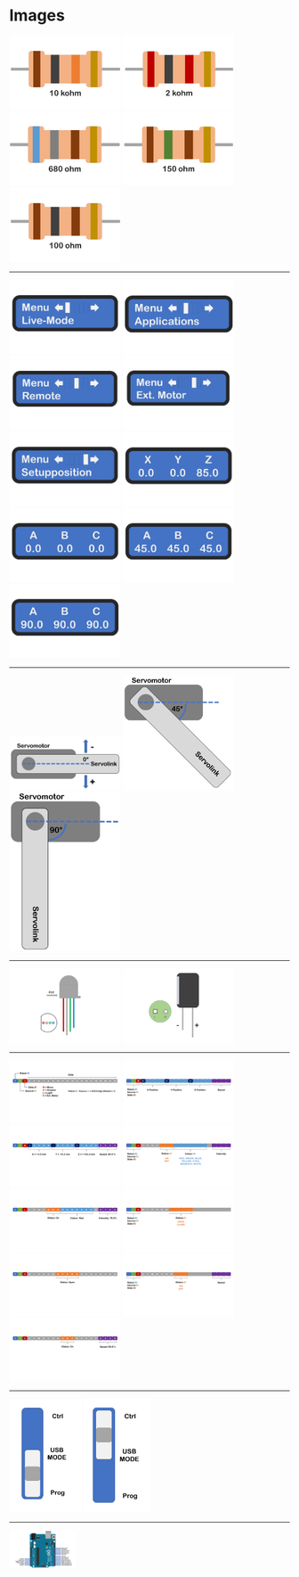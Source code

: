 # Images
[<img src="https://github.com/deltarobotone/image_database/blob/master/drawings/drawings%20(1).PNG" width="200">](https://raw.githubusercontent.com/deltarobotone/image_database/master/drawings/drawings%20(1).PNG)
[<img src="https://github.com/deltarobotone/image_database/blob/master/drawings/drawings%20(2).PNG" width="200">](https://raw.githubusercontent.com/deltarobotone/image_database/master/drawings/drawings%20(2).PNG)
[<img src="https://github.com/deltarobotone/image_database/blob/master/drawings/drawings%20(3).PNG" width="200">](https://raw.githubusercontent.com/deltarobotone/image_database/master/drawings/drawings%20(3).PNG)
[<img src="https://github.com/deltarobotone/image_database/blob/master/drawings/drawings%20(4).PNG" width="200">](https://raw.githubusercontent.com/deltarobotone/image_database/master/drawings/drawings%20(4).PNG)
[<img src="https://github.com/deltarobotone/image_database/blob/master/drawings/drawings%20(5).PNG" width="200">](https://raw.githubusercontent.com/deltarobotone/image_database/master/drawings/drawings%20(5).PNG)
***
[<img src="https://github.com/deltarobotone/image_database/blob/master/drawings/drawings%20(6).PNG" width="200">](https://raw.githubusercontent.com/deltarobotone/image_database/master/drawings/drawings%20(6).PNG)
[<img src="https://github.com/deltarobotone/image_database/blob/master/drawings/drawings%20(7).PNG" width="200">](https://raw.githubusercontent.com/deltarobotone/image_database/master/drawings/drawings%20(7).PNG)
[<img src="https://github.com/deltarobotone/image_database/blob/master/drawings/drawings%20(8).PNG" width="200">](https://raw.githubusercontent.com/deltarobotone/image_database/master/drawings/drawings%20(8).PNG)
[<img src="https://github.com/deltarobotone/image_database/blob/master/drawings/drawings%20(9).PNG" width="200">](https://raw.githubusercontent.com/deltarobotone/image_database/master/drawings/drawings%20(9).PNG)
[<img src="https://github.com/deltarobotone/image_database/blob/master/drawings/drawings%20(10).PNG" width="200">](https://raw.githubusercontent.com/deltarobotone/image_database/master/drawings/drawings%20(10).PNG)
[<img src="https://github.com/deltarobotone/image_database/blob/master/drawings/drawings%20(11).PNG" width="200">](https://raw.githubusercontent.com/deltarobotone/image_database/master/drawings/drawings%20(11).PNG)
[<img src="https://github.com/deltarobotone/image_database/blob/master/drawings/drawings%20(12).PNG" width="200">](https://raw.githubusercontent.com/deltarobotone/image_database/master/drawings/drawings%20(12).PNG)
[<img src="https://github.com/deltarobotone/image_database/blob/master/drawings/drawings%20(13).PNG" width="200">](https://raw.githubusercontent.com/deltarobotone/image_database/master/drawings/drawings%20(13).PNG)
[<img src="https://github.com/deltarobotone/image_database/blob/master/drawings/drawings%20(14).PNG" width="200">](https://raw.githubusercontent.com/deltarobotone/image_database/master/drawings/drawings%20(14).PNG)
***
[<img src="https://github.com/deltarobotone/image_database/blob/master/drawings/drawings%20(15).PNG" width="200">](https://raw.githubusercontent.com/deltarobotone/image_database/master/drawings/drawings%20(15).PNG)
[<img src="https://github.com/deltarobotone/image_database/blob/master/drawings/drawings%20(16).PNG" width="200">](https://raw.githubusercontent.com/deltarobotone/image_database/master/drawings/drawings%20(16).PNG)
[<img src="https://github.com/deltarobotone/image_database/blob/master/drawings/drawings%20(17).PNG" width="200">](https://raw.githubusercontent.com/deltarobotone/image_database/master/drawings/drawings%20(17).PNG)
***
[<img src="https://github.com/deltarobotone/image_database/blob/master/drawings/drawings%20(29).PNG" width="200">](https://raw.githubusercontent.com/deltarobotone/image_database/master/drawings/drawings%20(29).PNG)
[<img src="https://github.com/deltarobotone/image_database/blob/master/drawings/drawings%20(30).PNG" width="200">](https://raw.githubusercontent.com/deltarobotone/image_database/master/drawings/drawings%20(30).PNG)
***
[<img src="https://github.com/deltarobotone/image_database/blob/master/drawings/drawings%20(20).PNG" width="200">](https://raw.githubusercontent.com/deltarobotone/image_database/master/drawings/drawings%20(20).PNG)
[<img src="https://github.com/deltarobotone/image_database/blob/master/drawings/drawings%20(21).PNG" width="200">](https://raw.githubusercontent.com/deltarobotone/image_database/master/drawings/drawings%20(21).PNG)
[<img src="https://github.com/deltarobotone/image_database/blob/master/drawings/drawings%20(22).PNG" width="200">](https://raw.githubusercontent.com/deltarobotone/image_database/master/drawings/drawings%20(22).PNG)
[<img src="https://github.com/deltarobotone/image_database/blob/master/drawings/drawings%20(23).PNG" width="200">](https://raw.githubusercontent.com/deltarobotone/image_database/master/drawings/drawings%20(23).PNG)
[<img src="https://github.com/deltarobotone/image_database/blob/master/drawings/drawings%20(24).PNG" width="200">](https://raw.githubusercontent.com/deltarobotone/image_database/master/drawings/drawings%20(24).PNG)
[<img src="https://github.com/deltarobotone/image_database/blob/master/drawings/drawings%20(25).PNG" width="200">](https://raw.githubusercontent.com/deltarobotone/image_database/master/drawings/drawings%20(25).PNG)
[<img src="https://github.com/deltarobotone/image_database/blob/master/drawings/drawings%20(26).PNG" width="200">](https://raw.githubusercontent.com/deltarobotone/image_database/master/drawings/drawings%20(26).PNG)
[<img src="https://github.com/deltarobotone/image_database/blob/master/drawings/drawings%20(27).PNG" width="200">](https://raw.githubusercontent.com/deltarobotone/image_database/master/drawings/drawings%20(27).PNG)
[<img src="https://github.com/deltarobotone/image_database/blob/master/drawings/drawings%20(28).PNG" width="200">](https://raw.githubusercontent.com/deltarobotone/image_database/master/drawings/drawings%20(28).PNG)
***
[<img src="https://github.com/deltarobotone/image_database/blob/master/drawings/drawings%20(18).PNG" width="130">](https://raw.githubusercontent.com/deltarobotone/image_database/master/drawings/drawings%20(18).PNG)
[<img src="https://github.com/deltarobotone/image_database/blob/master/drawings/drawings%20(19).PNG" width="120">](https://raw.githubusercontent.com/deltarobotone/image_database/master/drawings/drawings%20(19).PNG)
***
[<img src="https://github.com/deltarobotone/image_database/blob/master/drawings/drawings%20(31).PNG" width="120">](https://raw.githubusercontent.com/deltarobotone/image_database/master/drawings/drawings%20(31).PNG)

